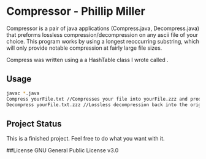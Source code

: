 # Compressor - Phillip Miller

Compressor is a pair of java applications (Compress.java, Decompress.java) that preforms lossless compression/decompression on any ascii file of your choice.
This program works by using a longest reoccurring substring, which will only provide notable compression at fairly large file sizes.

Compress was written using a a HashTable class I wrote called <HashTableChain>.

## Usage

```bash
javac *.java
Compress yourFile.txt //Compresses your file into yourFile.zzz and produces a log file
Decompress yourFile.txt.zzz //Lossless decompression back into the original file, produce another log file
```

## Project Status
This is a finished project. Feel free to do what you want with it.

##License
GNU General Public License v3.0